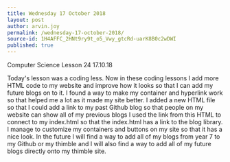 ```yaml
---
title: Wednesday 17 October 2018
layout: post
author: arvin.joy
permalink: /wednesday-17-october-2018/
source-id: 1H4AFFC_2HNt9ry9t_o5_Vwy_gtcRd-uarK8B0c2wDWI
published: true
---
```

Computer Science Lesson 24                                                    17.10.18

Today's lesson was a coding less. Now in these coding lessons I add more HTML code to my website and improve how it looks so that I can add my future blogs on to it. I found a way to make my container and hyperlink work so that helped me a lot as it made my site better. I added a new HTML file so that I could add a link to my past Github blog so that people on my website can show all of my previous blogs I used the link from this HTML to connect to my index.html so that the index.html has a link to the blog library. I manage to customize my containers and buttons on my site so that it has a nice look. In the future I will find a way to add all of my blogs from year 7 to my Github or my thimble and I will also find a way to add all of my future blogs directly onto my thimble site.

